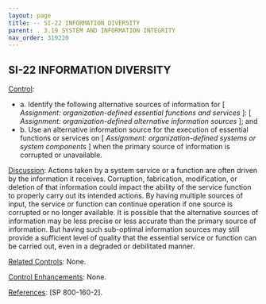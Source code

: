 ```yaml
---
layout: page
title: -- SI-22 INFORMATION DIVERSITY 
parent: . 3.19 SYSTEM AND INFORMATION INTEGRITY 
nav_order: 319220 
---
```


## SI-22 INFORMATION DIVERSITY

<ins>Control</ins>:

* a. Identify the following alternative sources of information for [ _Assignment: organization-defined essential functions and services_ ]: [ _Assignment: organization-defined alternative information sources_ ]; and
* b. Use an alternative information source for the execution of essential functions or services on [ _Assignment: organization-defined systems or system components_ ] when the primary source of information is corrupted or unavailable.

<ins>Discussion</ins>: Actions taken by a system service or a function are often driven by the information it receives. Corruption, fabrication, modification, or deletion of that information could impact the ability of the service function to properly carry out its intended actions. By having multiple sources of input, the service or function can continue operation if one source is corrupted or no longer available. It is possible that the alternative sources of information may be less precise or less accurate than the primary source of information. But having such sub-optimal information sources may still provide a sufficient level of quality that the essential service or function can be carried out, even in a degraded or debilitated manner.

<ins>Related Controls</ins>: None.
   
<ins>Control Enhancements</ins>: None.

<ins>References</ins>: [SP 800-160-2].
